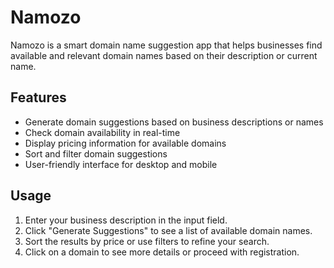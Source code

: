 # Namozo

Namozo is a smart domain name suggestion app that helps businesses find available and relevant domain names based on their description or current name.

## Features

- Generate domain suggestions based on business descriptions or names
- Check domain availability in real-time
- Display pricing information for available domains
- Sort and filter domain suggestions
- User-friendly interface for desktop and mobile

## Usage

1. Enter your business description in the input field.
2. Click "Generate Suggestions" to see a list of available domain names.
3. Sort the results by price or use filters to refine your search.
4. Click on a domain to see more details or proceed with registration.
